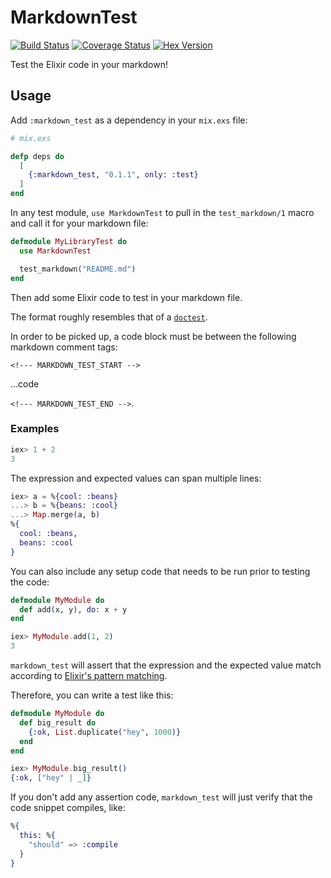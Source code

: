 # MarkdownTest

[![Build Status](https://secure.travis-ci.org/MainShayne233/markdown_test.svg?branch=master "Build Status")](http://travis-ci.org/MainShayne233/markdown_test)
[![Coverage Status](https://coveralls.io/repos/github/MainShayne233/markdown_test/badge.svg?branch=master)](https://coveralls.io/github/MainShayne233/markdown_test?branch=master)
[![Hex Version](http://img.shields.io/hexpm/v/markdown_test.svg?style=flat)](https://hex.pm/packages/markdown_test)

Test the Elixir code in your markdown!

## Usage

Add `:markdown_test` as a dependency in your `mix.exs` file:

```elixir
# mix.exs

defp deps do
  [
    {:markdown_test, "0.1.1", only: :test}
  ]
end
```

In any test module, `use MarkdownTest` to pull in the `test_markdown/1` macro and call it for your markdown file:

```elixir
defmodule MyLibraryTest do
  use MarkdownTest

  test_markdown("README.md")
end
```

Then add some Elixir code to test in your markdown file.

The format roughly resembles that of a [`doctest`](https://elixir-lang.org/getting-started/mix-otp/docs-tests-and-with.html).

In order to be picked up, a code block must be between the following markdown comment tags:

`<!--- MARKDOWN_TEST_START -->`

...code

`<!--- MARKDOWN_TEST_END -->`.

### Examples

<!--- MARKDOWN_TEST_START -->
```elixir
iex> 1 + 2
3
```
<!--- MARKDOWN_TEST_END -->

The expression and expected values can span multiple lines:

<!--- MARKDOWN_TEST_START -->
```elixir
iex> a = %{cool: :beans}
...> b = %{beans: :cool}
...> Map.merge(a, b)
%{
  cool: :beans,
  beans: :cool
}
```
<!--- MARKDOWN_TEST_END -->

You can also include any setup code that needs to be run prior to testing the code:

<!--- MARKDOWN_TEST_START -->
```elixir
defmodule MyModule do
  def add(x, y), do: x + y
end

iex> MyModule.add(1, 2)
3
```
<!--- MARKDOWN_TEST_END -->

`markdown_test` will assert that the expression and the expected value match according to [Elixir's pattern matching](https://elixir-lang.org/getting-started/pattern-matching.html).

Therefore, you can write a test like this:

<!--- MARKDOWN_TEST_START -->
```elixir
defmodule MyModule do
  def big_result do
    {:ok, List.duplicate("hey", 1000)}
  end
end

iex> MyModule.big_result()
{:ok, ["hey" | _]}
```
<!--- MARKDOWN_TEST_END -->


If you don't add any assertion code, `markdown_test` will just verify that the code snippet compiles, like:

<!--- MARKDOWN_TEST_START -->
```elixir
%{
  this: %{
    "should" => :compile
  }
}
```
<!--- MARKDOWN_TEST_END -->
